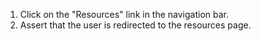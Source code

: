1. Click on the "Resources" link in the navigation bar.
2. Assert that the user is redirected to the resources page.